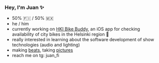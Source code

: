 ### Hey, I'm Juan ✨
- 50% 🇫🇮 / 50% 🇲🇽
- he / him
- currently working on [HKI Bike Buddy](https://github.com/JuanitoSebastian/HelsinkiBikeBuddy), an iOS app for checking availability of city bikes in the Helsinki region 🚴
- really interested in learning about the software development of show technologies (audio and lighting)
- making [beats](https://soundcloud.com/juan), taking [pictures](https://www.instagram.com/juanito.wav/)
- reach me on tg: juan_fi
